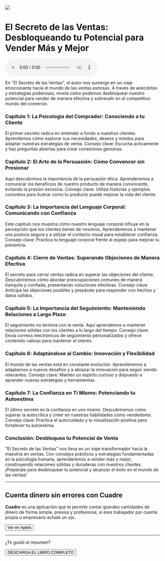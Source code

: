 ![](../content/esdlv/imgs/photo_2023-08-28_15-01-27.jpg)

# El Secreto de las Ventas: Desbloqueando tu Potencial para Vender Más y Mejor

<audio src="../content/esdlv/esdlv.mp3" controls></audio>


En "El Secreto de las Ventas", el autor nos sumerge en un viaje emocionante hacia el mundo de las ventas exitosas. A través de anécdotas y estrategias poderosas, revela cómo podemos desbloquear nuestro potencial para vender de manera efectiva y sobresalir en el competitivo mundo del comercio.

### Capítulo 1: La Psicología del Comprador: Conociendo a tu Cliente

El primer secreto radica en entender a fondo a nuestros clientes. Aprendemos cómo explorar sus necesidades, deseos y miedos para adaptar nuestras estrategias de venta. Consejo clave: Escucha activamente y haz preguntas abiertas para crear conexiones genuinas.

### Capítulo 2: El Arte de la Persuasión: Cómo Convencer sin Presionar

Aquí descubrimos la importancia de la persuasión ética. Aprenderemos a comunicar los beneficios de nuestro producto de manera convincente, evitando la presión excesiva. Consejo clave: Utiliza historias y ejemplos concretos para ilustrar cómo tu producto puede mejorar la vida del cliente.

### Capítulo 3: La Importancia del Lenguaje Corporal: Comunicando con Confianza

Este capítulo nos muestra cómo nuestro lenguaje corporal influye en la percepción que los clientes tienen de nosotros. Aprenderemos a mantener una postura segura y a utilizar el contacto visual para establecer confianza. Consejo clave: Practica tu lenguaje corporal frente al espejo para mejorar tu presencia.

### Capítulo 4: Cierre de Ventas: Superando Objeciones de Manera Efectiva

El secreto para cerrar ventas radica en superar las objeciones del cliente. Descubriremos cómo abordar preocupaciones comunes de manera tranquila y confiada, presentando soluciones efectivas. Consejo clave: Anticipa las objeciones posibles y prepárate para responder con hechos y datos sólidos.

### Capítulo 5: La Importancia del Seguimiento: Manteniendo Relaciones a Largo Plazo

El seguimiento no termina con la venta. Aquí aprendemos a mantener relaciones sólidas con los clientes a lo largo del tiempo. Consejo clave: Envía correos electrónicos de seguimiento personalizados y ofrece contenido valioso para mantener el interés.

### Capítulo 6: Adaptándose al Cambio: Innovación y Flexibilidad

El mundo de las ventas está en constante evolución. Aprenderemos a adaptarnos a nuevos desafíos y a abrazar la innovación para seguir siendo relevantes. Consejo clave: Mantén un espíritu curioso y dispuesto a aprender nuevas estrategias y herramientas.

### Capítulo 7: La Confianza en Ti Mismo: Potenciando tu Autoestima

El último secreto es la confianza en uno mismo. Descubriremos cómo superar la autocrítica y creer en nuestras habilidades como vendedores. Consejo clave: Practica el autocuidado y la visualización positiva para fortalecer tu autoestima.

### Conclusión: Desbloquea tu Potencial de Venta

"El Secreto de las Ventas" nos lleva en un viaje transformador hacia la maestría en ventas. Con consejos prácticos y estrategias fundamentadas en la psicología humana, aprenderemos a vender más y mejor, construyendo relaciones sólidas y duraderas con nuestros clientes. ¡Prepárate para desbloquear tu potencial y alcanzar el éxito en el mundo de las ventas!

<hr>
<div class="adbox">
	<h2>Cuenta dinero sin errores con Cuadre</h2>
	<p><b>Cuadre</b> es una aplicación que te permite contar grandes cantidades de dinero de forma simple, presisa y profesional, si eres trabajador por cuenta propia o empresario echale un ojo.</p>
	<button onclick="window.open('https://www.apklis.cu/application/cuadre.su.dinero')">Ver en Apklis</button>
</div>

<hr>
<div class="center">
	<p>¿Te gustó el resumen?</p>
	<button onclick="downloadBook()">DESCARGA EL LIBRO COMPLETO</button>
<div>